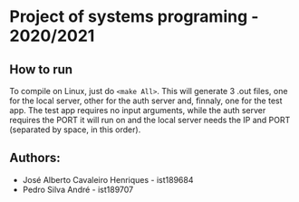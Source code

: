 # Project of systems programing - 2020/2021

## How to run
To compile on Linux, just do `<make All>`. This will generate 3 .out files, one for the local server, other for the auth server and, finnaly, one for the test app. The test app requires no input arguments, while the auth server requires the PORT it will run on and the local server needs the IP and PORT (separated by space, in this order).

## Authors:
* José Alberto Cavaleiro Henriques - ist189684
* Pedro Silva André - ist189707

